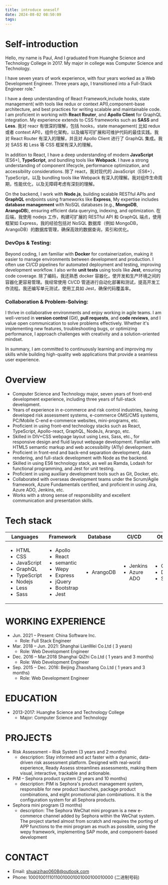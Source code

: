 ```yaml
---
title: introduce oneself
date: 2024-08-02 08:50:09
tags:
---
```


# Self-introduction

Hello, my name is Paul, And I graduated from Huanghe Science and Technology College in 2017. My major in college was Computer Science and Technology.

I have seven years of work experience, with four years worked as a Web Development Engineer. Three years ago, I transitioned into a Full-Stack Engineer role."

I have a deep understanding of React Framework,include hooks, state management( with tools like redux or context API),component-base architecture, and best practices for writing scalable and maintainable code. I am proficient in working with **React Router**, and **Apollo Client** for GraphQL integration. My experience extends to CSS frameworks such as **SASS** and **Less**.
我对 reacr 有很深的理解，包括 hooks，state management( 比如 redux 或者 context API)，组件化架构，以及编写可扩展和可维护代码的最佳实践。我对 React Router 有深入的理解，并且对 Apollo Client 进行了 GraphQL 集成。我对 SASS 和 Less 等 CSS 框架有深入的理解。

In addition to React, I have a deep understanding of modern **JavaScript** (ES6+), **TypeScript**, and bundling tools like **Webpack**. I have a strong understanding of component lifecycle, performance optimization, and accessibility considerations.
除了 react，我对现代的 JavaScript（ES6+），TypeScript，以及 bundling tools like Webpack 有深入的理解。我对组件生命周期，性能优化，以及无障碍考虑有深刻的理解。

On the backend, I work with **Node.js**, building scalable RESTful APIs and **GraphQL** endpoints using frameworks like **Express**, My expertise includes **database management** with NoSQL databases (e.g., **MongoDB**, **ArangoDB**), ensuring efficient data querying, indexing, and optimization.
在后端，我使用 nodejs 工作，构建可扩展的 RESTful API 和 GraphQL 端点，使用框架如 Express，我的经验包括对 NoSQL 数据库（例如 MongoDB，ArangoDB）的数据库管理，确保高效的数据查询，索引和优化。

### DevOps & Testing:

Beyond coding, I am familiar with **Docker** for containerization, making it easier to manage environments between development and production. I often use CI/CD pipelines for automated deployment and testing, improving development workflow. I also write **unit tests** using tools like **Jest**, ensuring code coverage.
除了编码，我还熟悉 docker 容器化，使开发和生产环境之间的容器化更容易管理。我经常使用 CI/CD 管道进行自动化部署和测试，提高开发工作流程。我还编写单元测试，使用工具如 Jest，确保代码覆盖率。

### Collaboration & Problem-Solving:

I thrive in collaborative environments and enjoy working in agile teams. I am well-versed in **version control** (Git), **pull requests**, and **code reviews**, and I value open communication to solve problems effectively. Whether it's implementing new features, troubleshooting bugs, or optimizing performance, I approach challenges with creativity and a solution-oriented mindset.

In summary, I am committed to continuously learning and improving my skills while building high-quality web applications that provide a seamless user experience.

# Overview

- Computer Science and Technology major, seven years of front-end development experience, including three years of full-stack development.
- Years of experience in e-commerce and risk control industries, having developed risk assessment systems, e-commerce OMS/CMS systems, PC/Mobile C-end e-commerce websites, mini-programs, etc.
- Proficient in using front-end technology stacks such as React, TypeScript, Apollo-react, GraphQL, NodeJs, Arango, etc.
- Skilled in DIV+CSS webpage layout using Less, Sass, etc., for responsive design and fluid layout webpage development. Familiar with HTML5 semantic markup and web accessibility (A11y) development.
- Proficient in front-end and back-end separation development, data rendering, and full-stack development with Node as the backend.
- Skilled in using ES6 technology stack, as well as Ramda, Lodash for functional programming, and Jest for unit testing.
- Proficient in using auxiliary development tools such as Git, Docker, etc.
- Collaborated with overseas development teams under the Scrum/Agile framework, Azure Fundamentals certified, and proficient in using Jira, Azure ADO, Jenkins, etc.
- Works with a strong sense of responsibility and excellent communication and presentation skills.

# Tech stack

| Languages                                                                                                                                | Framework                                                                                                                          | Database                   | CI/CD                                       | Others                                             |
| ---------------------------------------------------------------------------------------------------------------------------------------- | ---------------------------------------------------------------------------------------------------------------------------------- | -------------------------- | ------------------------------------------- | -------------------------------------------------- |
| <ul><li>HTML</li><li> CSS</li><li> JavaScript</li><li> GraphQL</li><li> TypeScript</li><li> Nodejs</li><li> Less</li><li> Sass</li></ul> | <ul><li>Apollo</li><li>React</li><li>semantic</li><li>Wepy</li><li>Express</li><li>jQuery</li><li>Bootstrap</li><li>Jest</li></ul> | <ul><li>ArangoDB</li></ul> | <ul><li>Jenkins</li><li>Azure ADO</li></ul> | <ul><li>Git</li><li>Docker</li><li>Sonar</li></ul> |

# WORKING EXPERIENCE

- Jun. 2021 – Present: China Software Inc.
  - Role: Full Stack Engineer
- Mar. 2018 – Jun. 2021: Shanghai LianWei Co.Ltd ( 3 years)
  - Role: Web Development Engineer
- Dec. 2016 – Mar.2018 Shanghai QiZhi Co.Ltd ( 1 years and 3 months)
  - Role: Web Development Engineer
- Sep. 2015 – Dec. 2016: Beijing Zhaoshang Co.Ltd ( 1 years and 3 months)
  - Role: Web Development Engineer

# EDUCATION

- 2013-2017: Huanghe Science and Technology College
  - Major: Computer Science and Technology

# PROJECTS

- Risk Assessment – Risk System (3 years and 2 months)
  - description: Stay informed and act faster with a dynamic, data-driven risk assessment platform. Designed with real-world experience, Ready Assess streamlines assessments, making them visual, interactive, trackable and actionable.
- PIM – Sephora product system (2 years and 10 months)
  - description: PIM is Sephora's product management system, responsible for new product launches, package product combinations, and eight promotional plan combinations. It is the configuration system for all Sephora products.
- Sephora mini program (3 months)
  - description: The Sephora WeChat mini program is a new e-commerce channel added by Sephora within the WeChat system. The project started almost from scratch and requires the porting of APP functions to the mini program as much as possible, using the wepy framework, implementing SAP mode, and component-based development

# CONTACT

- Email: <a href="mailto:shuaizihao0608@outlook.com">shuaizihao0608@outlook.com</a>
- Phone: 10001001110110010001001000100010000 (二进制号码)
